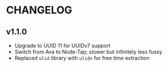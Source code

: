 # CHANGELOG

## v1.1.0

- Upgrade to UUID 11 for UUIDv7 support
- Switch from Ava to Node-Tap; slower but infinitely less fussy
- Replaced `ulid` library with `ulidx` for free time extraction

